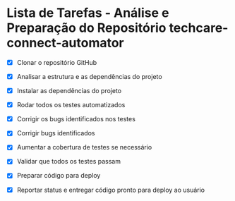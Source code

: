 # Lista de Tarefas - Análise e Preparação do Repositório techcare-connect-automator

- [x] Clonar o repositório GitHub
- [x] Analisar a estrutura e as dependências do projeto
- [x] Instalar as dependências do projeto
- [x] Rodar todos os testes automatizados
- [x] Corrigir os bugs identificados nos testes
- [x] Corrigir bugs identificados
- [x] Aumentar a cobertura de testes se necessário
- [x] Validar que todos os testes passam
- [x] Preparar código para deploy
- [x] Reportar status e entregar código pronto para deploy ao usuário

